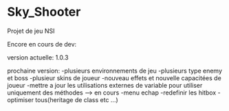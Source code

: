 # Sky_Shooter

Projet de jeu NSI

Encore en cours de dev:

version actuelle: 1.0.3

prochaine version:
-plusieurs environnements de jeu
-plusieurs type enemy et boss
-plusieur skins de joueur
-nouveau effets et nouvelle capacitées de joueur
-mettre a jour les utilisations externes de variable pour utiliser uniquement des méthodes --> en cours
-menu echap
-redefinir les hitbox
-optimiser tous(heritage de class etc ...)
